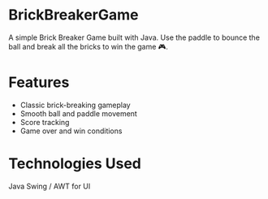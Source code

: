 # BrickBreakerGame

A simple Brick Breaker Game built with Java. 
Use the paddle to bounce the ball and break all the bricks to win the game 🎮.

# Features

* Classic brick-breaking gameplay
* Smooth ball and paddle movement
* Score tracking
* Game over and win conditions

# Technologies Used

 Java
 Swing / AWT for UI
  
